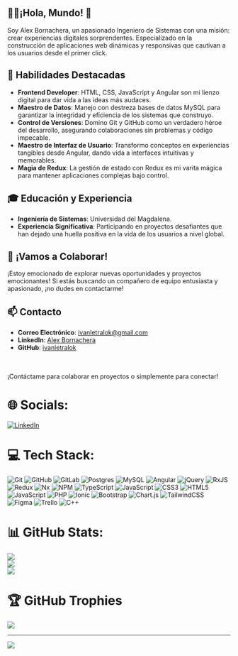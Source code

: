 ## 👨‍💻¡Hola, Mundo! 👋
Soy Alex Bornachera, un apasionado Ingeniero de Sistemas con una misión: crear experiencias digitales sorprendentes. Especializado en la construcción de aplicaciones web dinámicas y responsivas que cautivan a los usuarios desde el primer click.

## 🚀 Habilidades Destacadas

- **Frontend Developer**: HTML, CSS, JavaScript y Angular son mi lienzo digital para dar vida a las ideas más audaces.
- **Maestro de Datos**: Manejo con destreza bases de datos MySQL para garantizar la integridad y eficiencia de los sistemas que construyo.
- **Control de Versiones**: Domino Git y GitHub como un verdadero héroe del desarrollo, asegurando colaboraciones sin problemas y código impecable.
- **Maestro de Interfaz de Usuario**: Transformo conceptos en experiencias tangibles desde Angular, dando vida a interfaces intuitivas y memorables.
- **Magia de Redux**: La gestión de estado con Redux es mi varita mágica para mantener aplicaciones complejas bajo control.

## 🎓 Educación y Experiencia

- **Ingeniería de Sistemas**: Universidad del Magdalena.
- **Experiencia Significativa**: Participando en proyectos desafiantes que han dejado una huella positiva en la vida de los usuarios a nivel global.

## 🌟 ¡Vamos a Colaborar!

¡Estoy emocionado de explorar nuevas oportunidades y proyectos emocionantes! Si estás buscando un compañero de equipo entusiasta y apasionado, ¡no dudes en contactarme!

## 📫 Contacto

- **Correo Electrónico**: [ivanletralok@gmail.com](mailto:ivanletralok@gmail.com)
- **LinkedIn**: [Alex Bornachera](https://www.linkedin.com/in/alex-bornachera-908b48191/)
- **GitHub**: [ivanletralok](https://github.com/ivanletralok)


<br><br>¡Contáctame para colaborar en proyectos o simplemente para conectar!<br>


# 🌐 Socials:
[![LinkedIn](https://img.shields.io/badge/LinkedIn-%230077B5.svg?logo=linkedin&logoColor=white)](https://linkedin.com/in/https://www.linkedin.com/in/alex-bornachera-908b48191/) 

# 💻 Tech Stack:
![Git](https://img.shields.io/badge/git-%23F05033.svg?style=for-the-badge&logo=git&logoColor=white) ![GitHub](https://img.shields.io/badge/github-%23121011.svg?style=for-the-badge&logo=github&logoColor=white) ![GitLab](https://img.shields.io/badge/gitlab-%23181717.svg?style=for-the-badge&logo=gitlab&logoColor=white) ![Postgres](https://img.shields.io/badge/postgres-%23316192.svg?style=for-the-badge&logo=postgresql&logoColor=white) ![MySQL](https://img.shields.io/badge/mysql-4479A1.svg?style=for-the-badge&logo=mysql&logoColor=white) ![Angular](https://img.shields.io/badge/angular-%23DD0031.svg?style=for-the-badge&logo=angular&logoColor=white) ![jQuery](https://img.shields.io/badge/jquery-%230769AD.svg?style=for-the-badge&logo=jquery&logoColor=white) ![RxJS](https://img.shields.io/badge/rxjs-%23B7178C.svg?style=for-the-badge&logo=reactivex&logoColor=white) ![Redux](https://img.shields.io/badge/redux-%23593d88.svg?style=for-the-badge&logo=redux&logoColor=white) ![Nx](https://img.shields.io/badge/nx-143055?style=for-the-badge&logo=nx&logoColor=white) ![NPM](https://img.shields.io/badge/NPM-%23CB3837.svg?style=for-the-badge&logo=npm&logoColor=white) ![TypeScript](https://img.shields.io/badge/typescript-%23007ACC.svg?style=for-the-badge&logo=typescript&logoColor=white) ![JavaScript](https://img.shields.io/badge/javascript-%23323330.svg?style=for-the-badge&logo=javascript&logoColor=%23F7DF1E) ![CSS3](https://img.shields.io/badge/css3-%231572B6.svg?style=for-the-badge&logo=css3&logoColor=white) ![HTML5](https://img.shields.io/badge/html5-%23E34F26.svg?style=for-the-badge&logo=html5&logoColor=white) ![JavaScript](https://img.shields.io/badge/javascript-%23323330.svg?style=for-the-badge&logo=javascript&logoColor=%23F7DF1E) ![PHP](https://img.shields.io/badge/php-%23777BB4.svg?style=for-the-badge&logo=php&logoColor=white) ![Ionic](https://img.shields.io/badge/Ionic-%233880FF.svg?style=for-the-badge&logo=Ionic&logoColor=white) ![Bootstrap](https://img.shields.io/badge/bootstrap-%238511FA.svg?style=for-the-badge&logo=bootstrap&logoColor=white) ![Chart.js](https://img.shields.io/badge/chart.js-F5788D.svg?style=for-the-badge&logo=chart.js&logoColor=white) ![TailwindCSS](https://img.shields.io/badge/tailwindcss-%2338B2AC.svg?style=for-the-badge&logo=tailwind-css&logoColor=white) ![Figma](https://img.shields.io/badge/figma-%23F24E1E.svg?style=for-the-badge&logo=figma&logoColor=white) ![Trello](https://img.shields.io/badge/Trello-%23026AA7.svg?style=for-the-badge&logo=Trello&logoColor=white) ![C++](https://img.shields.io/badge/c++-%2300599C.svg?style=for-the-badge&logo=c%2B%2B&logoColor=white)
# 📊 GitHub Stats:
![](https://github-readme-stats.vercel.app/api?username=ivanletralok&theme=tokyonight&hide_border=false&include_all_commits=false&count_private=false)<br/>
![](https://github-readme-streak-stats.herokuapp.com/?user=ivanletralok&theme=tokyonight&hide_border=false)<br/>
![](https://github-readme-stats.vercel.app/api/top-langs/?username=ivanletralok&theme=tokyonight&hide_border=false&include_all_commits=false&count_private=false&layout=compact)

# 🏆 GitHub Trophies
![](https://github-profile-trophy.vercel.app/?username=ivanletralok&theme=algolia&no-frame=false&no-bg=true&margin-w=4)

---
[![](https://visitcount.itsvg.in/api?id=ivanletralok&icon=0&color=0)](https://visitcount.itsvg.in)

<!-- Proudly created with GPRM ( https://gprm.itsvg.in ) -->
